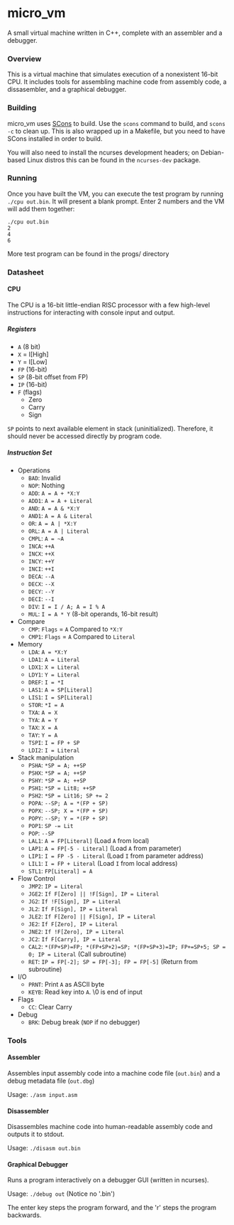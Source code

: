 # micro\_vm
A small virtual machine written in C++, complete with an assembler and a debugger.

### Overview

This is a virtual machine that simulates execution of a nonexistent 16-bit CPU. It includes tools for assembling machine code from assembly code, a dissasembler, and a graphical debugger. 

### Building

micro\_vm uses [SCons](http://www.scons.org/) to build. Use the `scons` command to build, and `scons -c` to clean up. This is also wrapped up in a Makefile, but you need to have SCons installed in order to build. 

You will also need to install the ncurses development headers; on Debian-based Linux distros this can be found in the `ncurses-dev` package.

### Running
Once you have built the VM, you can execute the test program by running `./cpu out.bin`. It will present a blank prompt. Enter 2 numbers and the VM will add them together:

```
./cpu out.bin
2
4
6
```

More test program can be found in the progs/ directory

### Datasheet

#### CPU
The CPU is a 16-bit little-endian RISC processor with a few high-level instructions for interacting with console input and output.

##### Registers
* `A` (8 bit) 
* `X` = I[High] 
* `Y` = I[Low] 
* `FP` (16-bit) 
* `SP` (8-bit offset from FP)
* `IP` (16-bit) 
* `F` (flags)
  * Zero
  * Carry
  * Sign

`SP` points to next available element in stack (uninitialized). Therefore, it should never be accessed directly by program code.

##### Instruction Set

* Operations
  * `BAD`:   Invalid
  * `NOP`:   Nothing
  * `ADD`:   `A = A + *X:Y`
  * `ADD1`:  `A = A + Literal`
  * `AND`:   `A = A & *X:Y`
  * `AND1`:  `A = A & Literal`
  * `OR`:    `A = A | *X:Y`
  * `ORL`:   `A = A | Literal`
  * `CMPL`:  `A = ~A`
  * `INCA`:  `++A`
  * `INCX`:  `++X`
  * `INCY`:  `++Y`
  * `INCI`:  `++I`
  * `DECA`:  `--A`
  * `DECX`:  `--X`
  * `DECY`:  `--Y`
  * `DECI`:  `--I`
  * `DIV`:   `I = I / A; A = I % A`
  * `MUL`:   `I = A * Y` (8-bit operands, 16-bit result)
* Compare
  * `CMP`:   `Flags` = `A` Compared to `*X:Y`
  * `CMP1`:  `Flags` = `A` Compared to `Literal`
* Memory
  * `LDA`:   `A = *X:Y`
  * `LDA1`:  `A = Literal`
  * `LDX1`:  `X = Literal`
  * `LDY1`:  `Y = Literal`
  * `DREF`:  `I = *I`
  * `LAS1`:  `A = SP[Literal]`
  * `LIS1`:  `I = SP[Literal]`
  * `STOR`:  `*I = A`
  * `TXA`:   `A = X`
  * `TYA`:   `A = Y`
  * `TAX`:   `X = A`
  * `TAY`:   `Y = A`
  * `TSPI`:  `I = FP + SP`
  * `LDI2`:  `I = Literal`
* Stack manipulation
  * `PSHA`:  `*SP = A; ++SP`
  * `PSHX`:  `*SP = A; ++SP`
  * `PSHY`:  `*SP = A; ++SP`
  * `PSH1`:  `*SP = Lit8; ++SP`
  * `PSH2`:  `*SP = Lit16; SP += 2`
  * `POPA`:  `--SP; A = *(FP + SP)`
  * `POPX`:  `--SP; X = *(FP + SP)`
  * `POPY`:  `--SP; Y = *(FP + SP)`
  * `POP1`:  `SP -= Lit`
  * `POP`:   `--SP`
  * `LAL1`:  `A = FP[Literal]` (Load `A` from local)
  * `LAP1`:  `A = FP[-5 - Literal]` (Load `A` from parameter)
  * `LIP1`:  `I = FP -5 - Literal` (Load `I` from parameter address)
  * `LIL1`:  `I = FP + Literal` (Load `I` from local address)
  * `STL1`:  `FP[Literal] = A`
* Flow Control
  * `JMP2`:  `IP = Literal`
  * `JGE2`:  `If F[Zero] || !F[Sign], IP = Literal`
  * `JG2`:   `If !F[Sign], IP = Literal`
  * `JL2`:   `If F[Sign], IP = Literal`
  * `JLE2`:  `If F[Zero] || F[Sign], IP = Literal`
  * `JE2`:   `If F[Zero], IP = Literal`
  * `JNE2`:  `If !F[Zero], IP = Literal`
  * `JC2`:   `If F[Carry], IP = Literal`
  * `CAL2`:  `*(FP+SP)=FP; *(FP+SP+2)=SP; *(FP+SP+3)=IP; FP+=SP+5; SP = 0; IP = Literal` (Call subroutine)
  * `RET`:   `IP = FP[-2]; SP = FP[-3]; FP = FP[-5]` (Return from subroutine)
* I/O
  * `PRNT`:  Print `A` as ASCII byte
  * `KEYB`:  Read key into `A`. \0 is end of input
* Flags
  * `CC`:    Clear Carry
* Debug
  * `BRK`:    Debug break (`NOP` if no debugger)

### Tools
#### Assembler
Assembles input assembly code into a machine code file (`out.bin`) and a debug metadata file (`out.dbg`)

Usage: `./asm input.asm`

#### Disassembler
Disassembles machine code into human-readable assembly code and outputs it to stdout.

Usage: `./disasm out.bin`

#### Graphical Debugger
Runs a program interactively on a debugger GUI (written in ncurses).

Usage: `./debug out` (Notice no '.bin')

The enter key steps the program forward, and the 'r' steps the program backwards. 
